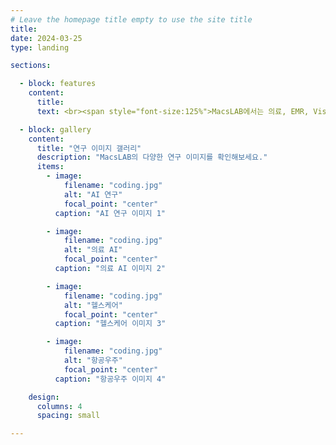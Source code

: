 ```yaml
---
# Leave the homepage title empty to use the site title
title:
date: 2024-03-25
type: landing

sections:

  - block: features
    content:
      title: 
      text: <br><span style="font-size:125%">MacsLAB에서는 의료, EMR, Vision, 항공, 국방 등 여러 분야에 AI 및 딥러닝을 활용한 연구를 수행하고 있으며, 의료 수학 및 AI 기반 연구도 함께 수행하고 있습니다. 뿐만 아니라, 풀스택 개발 및 AI를 활용한 어플리케이션 개발 등 Development & Deploy하는 실용적인 분야에도 집중하고 있습니다.</span>

  - block: gallery
    content:
      title: "연구 이미지 갤러리"
      description: "MacsLAB의 다양한 연구 이미지를 확인해보세요."
      items:
        - image:
            filename: "coding.jpg"
            alt: "AI 연구"
            focal_point: "center"
          caption: "AI 연구 이미지 1"

        - image:
            filename: "coding.jpg"
            alt: "의료 AI"
            focal_point: "center"
          caption: "의료 AI 이미지 2"

        - image:
            filename: "coding.jpg"
            alt: "헬스케어"
            focal_point: "center"
          caption: "헬스케어 이미지 3"

        - image:
            filename: "coding.jpg"
            alt: "항공우주"
            focal_point: "center"
          caption: "항공우주 이미지 4"

    design:
      columns: 4
      spacing: small

---
```


